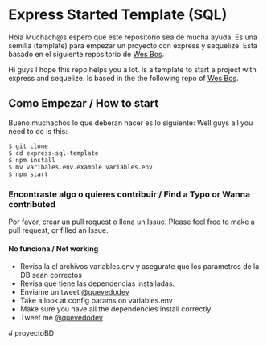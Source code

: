 # Express Started Template (SQL) 
Hola Muchach@s espero que este repositorio sea de mucha ayuda. Es una semilla (template) para empezar un proyecto con express y sequelize. Esta basado en el siguiente repositorio de [Wes Bos](https://github.com/wesbos/Learn-Node). 

Hi guys I hope this repo helps you a lot. Is a template to start a project with express and sequelize. Is based in the the following repo of [Wes Bos](https://github.com/wesbos/Learn-Node).

## Como Empezar / How to start

Bueno muchachos lo que deberan hacer es lo siguiente:
Well guys all you need to do is this:
```
$ git clone 
$ cd express-sql-template
$ npm install
$ mv varibales.env.example variables.env
$ npm start
```
### Encontraste algo o quieres contribuir / Find a Typo or Wanna contributed

Por favor, crear un pull request o llena un Issue.
Please feel free to make a pull request, or filled an Issue.

#### No funciona / Not working

 - Revisa la el archivos variables.env y asegurate que los parametros de la DB sean correctos
 - Revisa que tiene las dependencias installadas.
 - Enviame un tweet [@quevedodev](https://twitter.com/quevedodev)
 - Take a look at config params on variables.env
 - Make sure you have all the dependencies install correctly
 - Tweet me [@quevedodev](https://twitter.com/quevedodev)

#   p r o y e c t o B D  
 